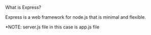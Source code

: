 
What is Express?

Express is a web framework for node.js that is minimal and flexible.

*NOTE: server.js file in this case is app.js file
